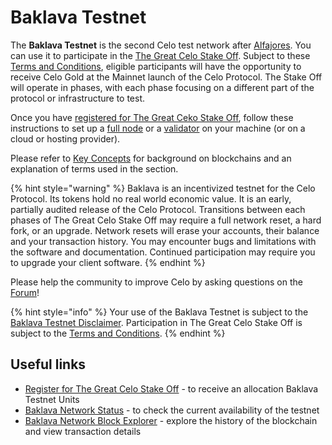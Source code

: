 # Baklava Testnet

The **Baklava Testnet** is the second Celo test network after [Alfajores](alfajores-testnet.md). You can use it to participate in the [The Great Celo Stake Off](https://forum.celo.org/t/the-great-celo-stake-off-the-details/136). Subject to these [Terms and Conditions](https://docs.google.com/document/d/1b5SzeRbq60nx50NeezAEMpwLkaBDQ9hjZc0QAh4Mbdk/), eligible participants will have the opportunity to receive Celo Gold at the Mainnet launch of the Celo Protocol. The Stake Off will operate in phases, with each phase focusing on a different part of the protocol or infrastructure to test.

Once you have [registered for The Great Ceko Stake Off](https://docs.google.com/forms/d/e/1FAIpQLSfbn5hTJ4UIWpN92-o2qMTUB0UnrFsL0fm97XqGe4VhhN_r5A/viewform), follow these instructions to set up a [full node](running-a-full-node.md) or a [validator](running-a-validator.md) on your machine \(or on a cloud or hosting provider\).

Please refer to [Key Concepts](../overview.md#background-and-key-concepts) for background on blockchains and an explanation of terms used in the section.

{% hint style="warning" %}
Baklava is an incentivized testnet for the Celo Protocol. Its tokens hold no real world economic value. It is an early, partially audited release of the Celo Protocol. Transitions between each phases of The Great Celo Stake Off may require a full network reset, a hard fork, or an upgrade. Network resets will erase your accounts, their balance and your transaction history. You may encounter bugs and limitations with the software and documentation. Continued participation may require you to upgrade your client software.
{% endhint %}

Please help the community to improve Celo by asking questions on the [Forum](https://forum.celo.org/c/baklava-testnet)!

{% hint style="info" %}
Your use of the Baklava Testnet is subject to the [Baklava Testnet Disclaimer](../important-information/baklava-testnet-disclaimer.md). Participation in The Great Celo Stake Off is subject to the [Terms and Conditions](https://docs.google.com/document/d/1b5SzeRbq60nx50NeezAEMpwLkaBDQ9hjZc0QAh4Mbdk/).
{% endhint %}

## Useful links

- [Register for The Great Celo Stake Off](https://docs.google.com/forms/d/e/1FAIpQLSfbn5hTJ4UIWpN92-o2qMTUB0UnrFsL0fm97XqGe4VhhN_r5A/viewform) - to receive an allocation Baklava Testnet Units
- [Baklava Network Status](https://baklava-ethstats.celo-testnet.org) - to check the current availability of the testnet
- [Baklava Network Block Explorer](https://baklava-blockscout.celo-testnet.org) - explore the history of the blockchain and view transaction details
